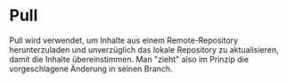 # Pull

Pull wird verwendet, um Inhalte aus einem Remote-Repository herunterzuladen und unverzüglich das lokale Repository zu aktualisieren, damit die Inhalte übereinstimmen. Man "zieht" also im Prinzip die vorgeschlagene Änderung in seinen Branch.